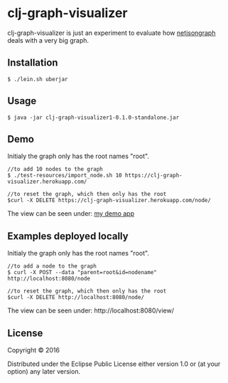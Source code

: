 # clj-graph-visualizer

clj-graph-visualizer is just an experiment to evaluate how [netjsongraph](https://github.com/interop-dev/netjsongraph.js) deals with a very big graph.

## Installation
    $ ./lein.sh uberjar

## Usage
    $ java -jar clj-graph-visualizer1-0.1.0-standalone.jar

## Demo
Initialy the graph only has the root names "root".

    //to add 10 nodes to the graph
    $ ./test-resources/import_node.sh 10 https://clj-graph-visualizer.herokuapp.com/

    //to reset the graph, which then only has the root
    $curl -X DELETE https://clj-graph-visualizer.herokuapp.com/node/

The view can be seen under: [my demo app](https://clj-graph-visualizer.herokuapp.com/view/ "my demo app")

## Examples deployed locally
Initialy the graph only has the root names "root".

    //to add a node to the graph
    $ curl -X POST --data "parent=root&id=nodename" http://localhost:8080/node
    
    //to reset the graph, which then only has the root
    $curl -X DELETE http://localhost:8080/node/

The view can be seen under: http://localhost:8080/view/
## License

Copyright © 2016

Distributed under the Eclipse Public License either version 1.0 or (at
your option) any later version.